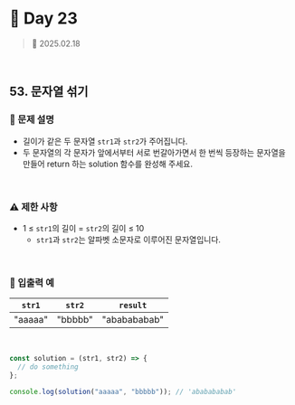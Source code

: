 # 🌻 Day 23

> 📅 2025.02.18

<br>

## 53. 문자열 섞기

### 📍 문제 설명

- 길이가 같은 두 문자열 `str1`과 `str2`가 주어집니다.
- 두 문자열의 각 문자가 앞에서부터 서로 번갈아가면서 한 번씩 등장하는 문자열을 만들어 return 하는 solution 함수를 완성해 주세요.

<br>

### ⚠️ 제한 사항

- 1 ≤ `str1`의 길이 = `str2`의 길이 ≤ 10
  - `str1`과 `str2`는 알파벳 소문자로 이루어진 문자열입니다.

<br>

### 👀 입출력 예

| `str1`  | `str2`  | `result`     |
| ------- | ------- | ------------ |
| "aaaaa" | "bbbbb" | "ababababab" |

<br>

```javascript
const solution = (str1, str2) => {
  // do something
};

console.log(solution("aaaaa", "bbbbb")); // 'ababababab'
```
